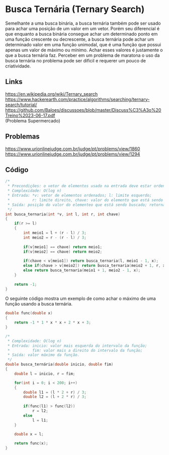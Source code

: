 # Busca Ternária (Ternary Search)

Semelhante a uma busca binária, a busca ternária também pode ser usado para achar uma posição de um valor em um vetor. Porém seu diferencial
é que enquanto a busca binária consegue achar um determinado ponto em uma função crescente ou decrescente, a busca ternária pode achar um
determinado valor em uma função unimodal, que é uma função que possui apenas um valor de máximo ou mínimo. Achar esses valores é justamente
o que a busca ternária faz. Perceber em um problema de maratona o uso da busca ternária no problema pode ser dificil e requerer um pouco de
criatividade.

## Links

https://en.wikipedia.org/wiki/Ternary_search
https://www.hackerearth.com/practice/algorithms/searching/ternary-search/tutorial/
https://github.com/Baloes/discussoes/blob/master/Discuss%C3%A3o%20Treino%2023-06-17.pdf<br>(Problema Supermercado)

## Problemas

https://www.urionlinejudge.com.br/judge/pt/problems/view/1860<br>
https://www.urionlinejudge.com.br/judge/pt/problems/view/1294

## Código

```c
/*
 * Precondições: o vetor de elementos usado na entrada deve estar ordenado de forma crescente.
 * Complexidade: O(log n)
 * Entrada: *v: vetor de elementos ordenados; l: limite esquerdo;
 *          r: limite direito, chave: valor do elemento que está sendo buscado.
 * Saída: posição do valor do elementeo que está sendo buscado; retorna -1 se não achar.
 */
int busca_ternaria(int *v, int l, int r, int chave)
{
    if(r >= l)
    {
        int meio1 = l + (r - l) / 3;
        int meio2 = r - (r - l) / 3;
        
        if(v[meio1] == chave) return meio1;
        if(v[meio2] == chave) return meio2;
        
        if(chave < v[meio1]) return busca_ternaria(l, meio1 - 1, x);
        else if(chave > v[meio2]) return busca_ternaria(meio2 + 1, r, x);
        else return busca_ternaria(meio1 + 1, meio2 - 1, x);
    }
    
    return -1;
}
```

O seguinte código mostra um exemplo de como achar o máximo de uma função usando a busca ternária.

```c
double func(double x)
{ 
    return -1 * 1 * x * x + 2 * x + 3; 
}

/*
 * Complexidade: O(log n)
 * Entrada: inicio: valor mais esquerda do intervalo da função;
 *          fim: valor mais a direito do intervalo da função;
 * Saída: valor máximo da função.
 */
double busca_ternária(double inicio, double fim)
{
    double l = inicio, r = fim;

    for(int i = 0; i < 200; i++) 
    {
        double l1 = (l * 2 + r) / 3;
        double l2 = (l + 2 * r) / 3;
        
        if(func(l1) > func(l2))
            r = l2; 
        else 
            l = l1;
    }

    double x = l;
    
    return func(x);
}
```
